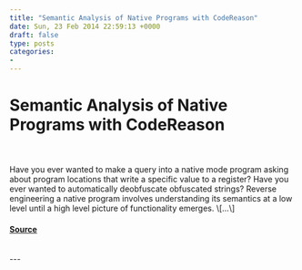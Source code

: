 ```yaml
---
title: "Semantic Analysis of Native Programs with CodeReason"
date: Sun, 23 Feb 2014 22:59:13 +0000
draft: false
type: posts
categories: 
- 
---
```

# Semantic Analysis of Native Programs with CodeReason

<br/>

<br/>
Have you ever wanted to make a query into a native mode program asking about program locations that write a specific value to a register? Have you ever wanted to automatically deobfuscate obfuscated strings? Reverse engineering a native program involves understanding its semantics at a low level until a high level picture of functionality emerges. \[…\]

#### [Source](https://blog.trailofbits.com/2014/02/23/semantic-analysis-of-native-programs-introducing-codereason/)

<br/>
---
